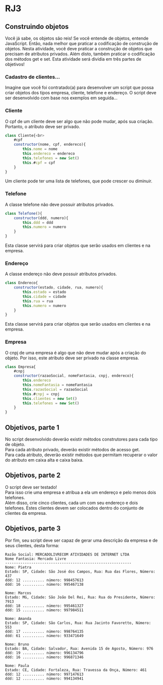 # RJ3

## Construindo objetos
Você já sabe, os objetos são reis! Se você entende de objetos,
entende JavaScript. Então, nada melhor que praticar a codificação de
construção de objetos.
Nesta atividade, você deve praticar a construção de objetos que
precisam de atributos privados. Além disto, também praticar o
codificação dos métodos get e set.
Esta atividade será dividia em três partes de objetivos!


### Cadastro de clientes...
Imagine que você foi contratado(a) para desenvolver um script que
possa criar objetos dos tipos empresa, cliente, telefone e endereço.
O script deve ser desenvolvido com base nos exemplos em seguida...

### Cliente
O cpf de um cliente deve ser algo que não pode mudar, após sua
criação. Portanto, o atributo deve ser privado.

```javascript
class Cliente{<br>
    #cpf
    constructor(nome, cpf, endereco){
        this.nome = nome
        this.endereco = endereco
        this.telefones = new Set()
        this.#cpf = cpf
    }
}
```
Um cliente pode ter uma lista de telefones, que pode crescer
ou diminuir.

### Telefone

A classe telefone não deve possuir atributos privados.

```javascript
class Telefone(){
    constructor(ddd, numero){
        this.ddd = ddd
        this.numero = numero
    }
}
```
Esta classe servirá para criar objetos que serão usados em clientes e
na empresa.

### Endereço

A classe endereço não deve possuir atributos privados.

```javascript
class Endereco{
    constructor(estado, cidade, rua, numero){
        this.estado = estado
        this.cidade = cidade
        this.rua = rua
        this.numero = numero
    }
}
```
Esta classe servirá para criar objetos que serão usados em clientes e
na empresa.

### Empresa
O cnpj de uma empresa é algo que não deve mudar após a criação do objeto. Por isso, este atributo deve ser privado na classe empresa.

```javascript
class Empresa{
    #cnpj
    constructor(razaoSocial, nomeFantasia, cnpj, endereco){
        this.endereco
        this.nomeFantasia = nomeFantasia
        this.razaoSocial = razaoSocial
        this.#cnpj = cnpj
        this.clientes = new Set()
        this.telefones = new Set()
    }
}
```

## Objetivos, parte 1
No script desenvolvido deverão existir métodos construtores para cada tipo de objeto. <br>
Para cada atributo privado, deverão existir métodos de acesso get. <br>
Para cada atributo, deverão existir métodos que permitam recuperar o valor do atributo em caixa alta e caixa baixa. <br>

## Objetivos, parte 2
O script deve ser testado! <br>
Para isso crie uma empresa e atribua a ela um endereço e pelo menos dois telefones.<br>
Além disso, crie cinco clientes, cada um com seu endereço e dois telefones. Estes clientes devem ser colocados dentro do conjunto de
clientes da empresa. <br>


## Objetivos, parte 3
Por fim, seu script deve ser capaz de gerar uma descrição da empresa
e de seus clientes, desta forma:

    Razão Social: MERCADOLIVRECOM ATIVIDADES DE INTERNET LTDA
    Nome Fantasia: Mercado Livre
    ----------------------------------------------------------
    Nome: Pietra
    Estado: SP, Cidade: São José dos Campos, Rua: Rua das Flores, Número: 437
    ddd: 12 .......... número: 998457613
    ddd: 16 .......... número: 995467138

    Nome: Marcos
    Estado: MG, Cidade: São João Del Rei, Rua: Rua do Presidente, Número: 7913
    ddd: 18 .......... número: 995461327
    ddd: 15 .......... número: 997984511

    Nome: Amanda
    Estado: SP, Cidade: São Carlos, Rua: Rua Jacinto Favoretto, Número: 553
    ddd: 17 .......... número: 998764135
    ddd: 61 .......... número: 933471649

    Nome: Bruno
    Estado: BA, Cidade: Salvador, Rua: Avenida 15 de Agosto, Número: 976
    ddd: 19 .......... número: 996134796
    ddd: 16 .......... número: 996871346

    Nome: Paula
    Estado: CE, Cidade: Fortaleza, Rua: Travessa da Onça, Número: 461
    ddd: 12 .......... número: 997147613
    ddd: 12 .......... número: 994134941